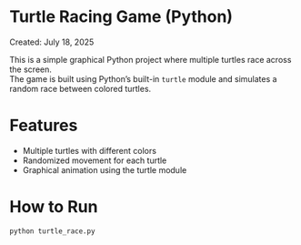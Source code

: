 # Turtle Racing Game (Python)

Created: July 18, 2025

This is a simple graphical Python project where multiple turtles race across the screen.  
The game is built using Python’s built-in `turtle` module and simulates a random race between colored turtles.

# Features
- Multiple turtles with different colors
- Randomized movement for each turtle
- Graphical animation using the turtle module

# How to Run

```bash
python turtle_race.py
